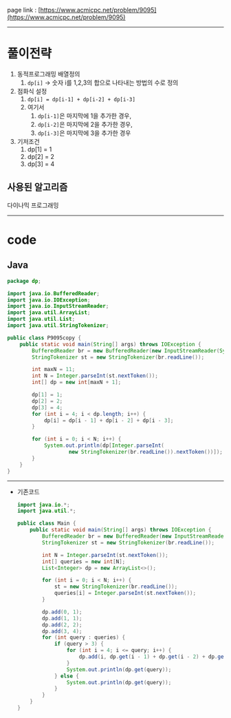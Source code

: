 page link : [https://www.acmicpc.net/problem/9095](https://www.acmicpc.net/problem/9095)

---

# 풀이전략

1. 동적프로그래밍 배열정의
    1. `dp[i]` → 숫자 i를 1,2,3의 합으로 나타내는 방법의 수로 정의
2. 점화식 설정
    1. `dp[i] = dp[i-1] + dp[i-2] + dp[i-3]`
    2. 여기서
        1. `dp[i-1]`은 마지막에 1을 추가한 경우,
        2. `dp[i-2]`은 마지막에 2을 추가한 경우,
        3. `dp[i-3]`은 마지막에 3을 추가한 경우
3. 기저조건
    1. dp[1] = 1
    2. dp[2] = 2
    3. dp[3] = 4

## 사용된 알고리즘

다이나믹 프로그래밍

---

# code

## Java

```java
package dp;

import java.io.BufferedReader;
import java.io.IOException;
import java.io.InputStreamReader;
import java.util.ArrayList;
import java.util.List;
import java.util.StringTokenizer;

public class P9095copy {
    public static void main(String[] args) throws IOException {
        BufferedReader br = new BufferedReader(new InputStreamReader(System.in));
        StringTokenizer st = new StringTokenizer(br.readLine());

        int maxN = 11;
        int N = Integer.parseInt(st.nextToken());
        int[] dp = new int[maxN + 1];

        dp[1] = 1;
        dp[2] = 2;
        dp[3] = 4;
        for (int i = 4; i < dp.length; i++) {
            dp[i] = dp[i - 1] + dp[i - 2] + dp[i - 3];
        }

        for (int i = 0; i < N; i++) {
            System.out.println(dp[Integer.parseInt(
                    new StringTokenizer(br.readLine()).nextToken())]);
        }
    }
}
```

---

- 기존코드
    
    ```java
    import java.io.*;
    import java.util.*;
    
    public class Main {
        public static void main(String[] args) throws IOException {
            BufferedReader br = new BufferedReader(new InputStreamReader(System.in));
            StringTokenizer st = new StringTokenizer(br.readLine());
    
            int N = Integer.parseInt(st.nextToken());
            int[] queries = new int[N];
            List<Integer> dp = new ArrayList<>();
    
            for (int i = 0; i < N; i++) {
                st = new StringTokenizer(br.readLine());
                queries[i] = Integer.parseInt(st.nextToken());
            }
    
            dp.add(0, 1);
            dp.add(1, 1);
            dp.add(2, 2);
            dp.add(3, 4);
            for (int query : queries) {
                if (query > 3) {
                    for (int i = 4; i <= query; i++) {
                        dp.add(i, dp.get(i - 1) + dp.get(i - 2) + dp.get(i - 3));
                    }
                    System.out.println(dp.get(query));
                } else {
                    System.out.println(dp.get(query));
                }
            }
        }
    }
    
    ```
